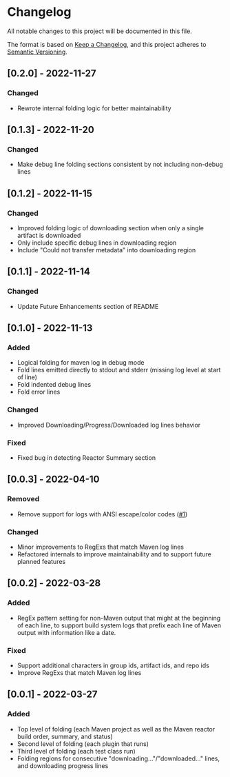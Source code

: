 # Changelog
All notable changes to this project will be documented in this file.

The format is based on [Keep a Changelog](https://keepachangelog.com/en/1.0.0/),
and this project adheres to [Semantic Versioning](https://semver.org/spec/v2.0.0.html).

## [0.2.0] - 2022-11-27
### Changed
- Rewrote internal folding logic for better maintainability

## [0.1.3] - 2022-11-20
### Changed
- Make debug line folding sections consistent by not including non-debug lines

## [0.1.2] - 2022-11-15
### Changed
- Improved folding logic of downloading section when only a single artifact is downloaded
- Only include specific debug lines in downloading region
- Include "Could not transfer metadata" into downloading region

## [0.1.1] - 2022-11-14
### Changed
- Update Future Enhancements section of README

## [0.1.0] - 2022-11-13
### Added
- Logical folding for maven log in debug mode
- Fold lines emitted directly to stdout and stderr (missing log level at start of line)
- Fold indented debug lines
- Fold error lines
### Changed
- Improved Downloading/Progress/Downloaded log lines behavior
### Fixed
- Fixed bug in detecting Reactor Summary section

## [0.0.3] - 2022-04-10
### Removed
- Remove support for logs with ANSI escape/color codes ([#1](https://github.com/baincd/vscode-maven-log-folding-and-colors/issues/1))
### Changed
- Minor improvements to RegExs that match Maven log lines
- Refactored internals to improve maintainability and to support future planned features

## [0.0.2] - 2022-03-28
### Added
- RegEx pattern setting for non-Maven output that might at the beginning of each line, to support build system logs that prefix each line of Maven output with information like a date.
### Fixed
- Support additional characters in group ids, artifact ids, and repo ids
- Improve RegExs that match Maven log lines

## [0.0.1] - 2022-03-27
### Added
- Top level of folding (each Maven project as well as the Maven reactor build order, summary, and status)
- Second level of folding (each plugin that runs)
- Third level of folding (each test class run)
- Folding regions for consecutive "downloading..."/"downloaded..." lines, and downloading progress lines
